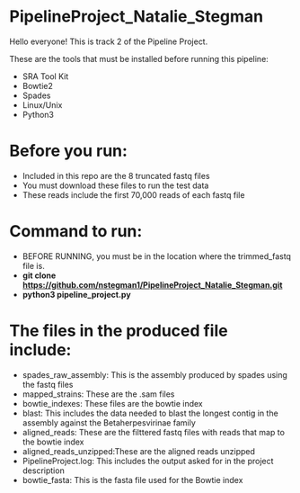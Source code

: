 # PipelineProject_Natalie_Stegman

Hello everyone! This is track 2 of the Pipeline Project.

These are the tools that must be installed before running this pipeline:
  - SRA Tool Kit
  - Bowtie2
  - Spades
  - Linux/Unix
  - Python3

# Before you run:
  - Included in this repo are the 8 truncated fastq files
  - You must download these files to run the test data
  - These reads include the first 70,000 reads of each fastq file

# Command to run:

- BEFORE RUNNING, you must be in the location where the trimmed_fastq file is. 
- **git clone https://github.com/nstegman1/PipelineProject_Natalie_Stegman.git**
- **python3 pipeline_project.py**
            
  
# The files in the produced file include:
  - spades_raw_assembly: This is the assembly produced by spades using the fastq files
  - mapped_strains: These are the .sam files
  - bowtie_indexes: These files are the bowtie index
  - blast: This includes the data needed to blast the longest contig in the assembly against the Betaherpesvirinae family
  - aligned_reads: These are the filttered fastq files with reads that map to the bowtie index
  - aligned_reads_unzipped:These are the aligned reads unzipped
  - PipelineProject.log: This includes the output asked for in the project description
  - bowtie_fasta: This is the fasta file used for the Bowtie index
